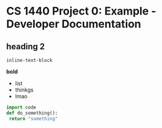 # CS 1440 Project 0: Example - Developer Documentation

## heading 2

`inline-text-block`

**bold**

- list
- thinkgs
- lmao

```python
import code
def do_something():
 return "something"
```

